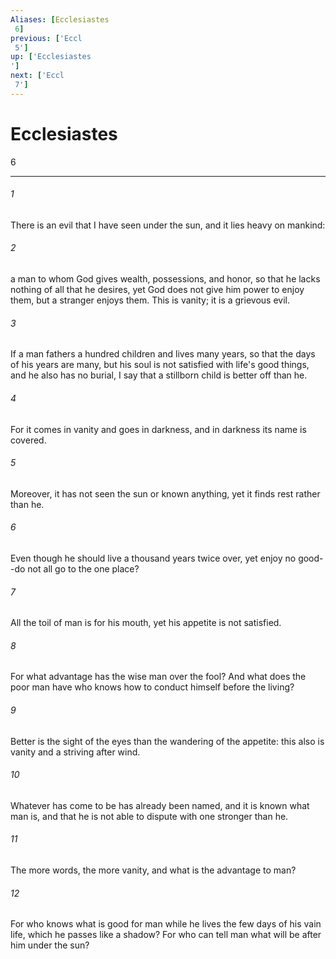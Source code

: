 ```yaml
---
Aliases: [Ecclesiastes 6]
previous: ['Eccl 5']
up: ['Ecclesiastes']
next: ['Eccl 7']
---
```

# Ecclesiastes 6

***
 

###### 1 
There is an evil that I have seen under the sun, and it lies heavy on mankind:  

###### 2 
a man to whom God gives wealth, possessions, and honor, so that he lacks nothing of all that he desires, yet God does not give him power to enjoy them, but a stranger enjoys them. This is vanity; it is a grievous evil.  

###### 3 
If a man fathers a hundred children and lives many years, so that the days of his years are many, but his soul is not satisfied with life's good things, and he also has no burial, I say that a stillborn child is better off than he.  

###### 4 
For it comes in vanity and goes in darkness, and in darkness its name is covered.  

###### 5 
Moreover, it has not seen the sun or known anything, yet it finds rest rather than he.  

###### 6 
Even though he should live a thousand years twice over, yet enjoy no good--do not all go to the one place?  

###### 7 
All the toil of man is for his mouth, yet his appetite is not satisfied.  

###### 8 
For what advantage has the wise man over the fool? And what does the poor man have who knows how to conduct himself before the living?  

###### 9 
Better is the sight of the eyes than the wandering of the appetite: this also is vanity and a striving after wind.  

###### 10 
Whatever has come to be has already been named, and it is known what man is, and that he is not able to dispute with one stronger than he.  

###### 11 
The more words, the more vanity, and what is the advantage to man?  

###### 12 
For who knows what is good for man while he lives the few days of his vain life, which he passes like a shadow? For who can tell man what will be after him under the sun?

